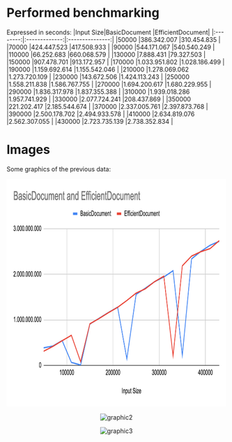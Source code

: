 # Performed benchmarking
Expressed in seconds:
|Input Size|BasicDocument  |EfficientDocument|
|:--------:|:-------------:|:---------------:|
|50000	   |386.342.007	   |310.454.835      |
|70000	   |424.447.523	   |417.508.933      |
|90000	   |544.171.067	   |540.540.249      |
|110000	   |66.252.683	   |660.068.579      |
|130000	   |7.888.431	   |79.327.503       |
|150000	   |907.478.701	   |913.172.957      |
|170000	   |1.033.951.802  |1.028.186.499    |
|190000	   |1.159.692.614  |1.155.542.046    |
|210000	   |1.278.069.062  |1.273.720.109    |
|230000	   |143.672.506	   |1.424.113.243    |
|250000	   |1.558.211.838  |1.586.767.755    |
|270000	   |1.694.200.617  |1.680.229.955    |
|290000	   |1.836.317.978  |1.837.355.388    |
|310000	   |1.939.018.286  |1.957.741.929    |
|330000	   |2.077.724.241  |208.437.869      |
|350000	   |221.202.417	   |2.185.544.674    |
|370000	   |2.337.005.761  |2.397.873.768    |
|390000	   |2.500.178.702  |2.494.933.578    |
|410000	   |2.634.819.076  |2.562.307.055    |
|430000	   |2.723.735.139  |2.738.352.834    |

# Images

Some graphics of the previous data:

<p align="center">
    <img src="https://github.com/Jplaudir8/OOP-in-Java/blob/master/Data%20Structures%20and%20Performance/TextEditor/src/document/Stats1.png" height="520" alt="graphic1" title="graphic1">
</p>
<p align="center">
    <img src="https://github.com/Jplaudir8/OOP-in-Java/tree/master/Data%20Structures%20and%20Performance/TextEditor/src/document/Stats2.png" height="520" alt="graphic2" title="graphic2">
</p>
<p align="center">
    <img src="https://github.com/Jplaudir8/OOP-in-Java/tree/master/Data%20Structures%20and%20Performance/TextEditor/src/document/Stats3.png" height="520" alt="graphic3" title="graphic3">
</p>